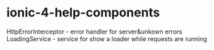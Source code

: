 # ionic-4-help-components

HttpErrorInterceptor - error handler for server&unkown errors
LoadingService - service for show a loader while requests are running
